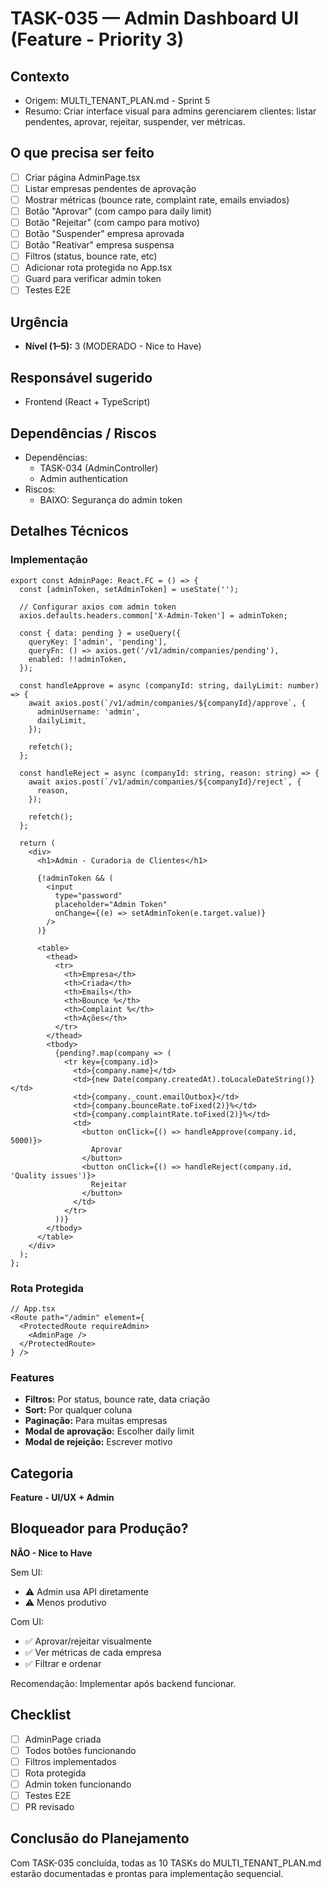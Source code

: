 # TASK-035 — Admin Dashboard UI (Feature - Priority 3)

## Contexto
- Origem: MULTI_TENANT_PLAN.md - Sprint 5
- Resumo: Criar interface visual para admins gerenciarem clientes: listar pendentes, aprovar, rejeitar, suspender, ver métricas.

## O que precisa ser feito
- [ ] Criar página AdminPage.tsx
- [ ] Listar empresas pendentes de aprovação
- [ ] Mostrar métricas (bounce rate, complaint rate, emails enviados)
- [ ] Botão "Aprovar" (com campo para daily limit)
- [ ] Botão "Rejeitar" (com campo para motivo)
- [ ] Botão "Suspender" empresa aprovada
- [ ] Botão "Reativar" empresa suspensa
- [ ] Filtros (status, bounce rate, etc)
- [ ] Adicionar rota protegida no App.tsx
- [ ] Guard para verificar admin token
- [ ] Testes E2E

## Urgência
- **Nível (1–5):** 3 (MODERADO - Nice to Have)

## Responsável sugerido
- Frontend (React + TypeScript)

## Dependências / Riscos
- Dependências:
  - TASK-034 (AdminController)
  - Admin authentication
- Riscos:
  - BAIXO: Segurança do admin token

## Detalhes Técnicos

### Implementação

```tsx
export const AdminPage: React.FC = () => {
  const [adminToken, setAdminToken] = useState('');

  // Configurar axios com admin token
  axios.defaults.headers.common['X-Admin-Token'] = adminToken;

  const { data: pending } = useQuery({
    queryKey: ['admin', 'pending'],
    queryFn: () => axios.get('/v1/admin/companies/pending'),
    enabled: !!adminToken,
  });

  const handleApprove = async (companyId: string, dailyLimit: number) => {
    await axios.post(`/v1/admin/companies/${companyId}/approve`, {
      adminUsername: 'admin',
      dailyLimit,
    });

    refetch();
  };

  const handleReject = async (companyId: string, reason: string) => {
    await axios.post(`/v1/admin/companies/${companyId}/reject`, {
      reason,
    });

    refetch();
  };

  return (
    <div>
      <h1>Admin - Curadoria de Clientes</h1>

      {!adminToken && (
        <input
          type="password"
          placeholder="Admin Token"
          onChange={(e) => setAdminToken(e.target.value)}
        />
      )}

      <table>
        <thead>
          <tr>
            <th>Empresa</th>
            <th>Criada</th>
            <th>Emails</th>
            <th>Bounce %</th>
            <th>Complaint %</th>
            <th>Ações</th>
          </tr>
        </thead>
        <tbody>
          {pending?.map(company => (
            <tr key={company.id}>
              <td>{company.name}</td>
              <td>{new Date(company.createdAt).toLocaleDateString()}</td>
              <td>{company._count.emailOutbox}</td>
              <td>{company.bounceRate.toFixed(2)}%</td>
              <td>{company.complaintRate.toFixed(2)}%</td>
              <td>
                <button onClick={() => handleApprove(company.id, 5000)}>
                  Aprovar
                </button>
                <button onClick={() => handleReject(company.id, 'Quality issues')}>
                  Rejeitar
                </button>
              </td>
            </tr>
          ))}
        </tbody>
      </table>
    </div>
  );
};
```

### Rota Protegida

```tsx
// App.tsx
<Route path="/admin" element={
  <ProtectedRoute requireAdmin>
    <AdminPage />
  </ProtectedRoute>
} />
```

### Features

- **Filtros:** Por status, bounce rate, data criação
- **Sort:** Por qualquer coluna
- **Paginação:** Para muitas empresas
- **Modal de aprovação:** Escolher daily limit
- **Modal de rejeição:** Escrever motivo

## Categoria
**Feature - UI/UX + Admin**

## Bloqueador para Produção?
**NÃO - Nice to Have**

Sem UI:
- ⚠️ Admin usa API diretamente
- ⚠️ Menos produtivo

Com UI:
- ✅ Aprovar/rejeitar visualmente
- ✅ Ver métricas de cada empresa
- ✅ Filtrar e ordenar

Recomendação: Implementar após backend funcionar.

## Checklist

- [ ] AdminPage criada
- [ ] Todos botões funcionando
- [ ] Filtros implementados
- [ ] Rota protegida
- [ ] Admin token funcionando
- [ ] Testes E2E
- [ ] PR revisado

## Conclusão do Planejamento

Com TASK-035 concluída, todas as 10 TASKs do MULTI_TENANT_PLAN.md estarão documentadas e prontas para implementação sequencial.
